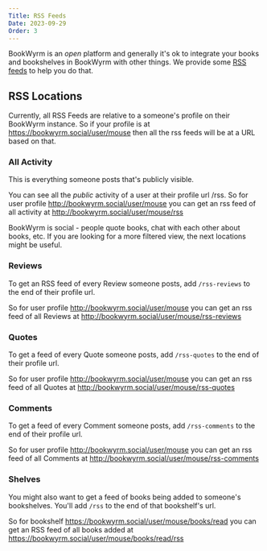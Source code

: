 ```yaml
---
Title: RSS Feeds
Date: 2023-09-29
Order: 3
---
```


BookWyrm is an _open_ platform and generally it's ok to integrate your books and bookshelves in BookWyrm with other things. We provide some [RSS feeds](https://cyber.harvard.edu/rss/rss.html) to help you do that.

## RSS Locations
Currently, all RSS Feeds are relative to a someone's profile on their BookWyrm instance. So if your profile is at https://bookwyrm.social/user/mouse then all the rss feeds will be at a URL based on that.

### All Activity
This is everything someone posts that's publicly visible.

You can see all the _public_ activity of a user at their profile url /rss. So for user profile http://bookwyrm.social/user/mouse you can get an rss feed of all activity at http://bookwyrm.social/user/mouse/rss

BookWyrm is social - people quote books, chat with each other about books, etc. If you are looking for a more filtered view, the next locations might be useful.

### Reviews
To get an RSS feed of every Review someone posts, add `/rss-reviews` to the end of their profile url.

So for user profile http://bookwyrm.social/user/mouse you can get an rss feed of all Reviews at http://bookwyrm.social/user/mouse/rss-reviews

### Quotes
To get a feed of every Quote someone posts, add `/rss-quotes` to the end of their profile url.

So for user profile http://bookwyrm.social/user/mouse you can get an rss feed of all Quotes at http://bookwyrm.social/user/mouse/rss-quotes

### Comments
To get a feed of every Comment someone posts, add `/rss-comments` to the end of their profile url.

So for user profile http://bookwyrm.social/user/mouse you can get an rss feed of all Comments at http://bookwyrm.social/user/mouse/rss-comments

### Shelves
You might also want to get a feed of books being added to someone's bookshelves. You'll add `/rss` to the end of that bookshelf's url. 

So for bookshelf https://bookwyrm.social/user/mouse/books/read you can get an RSS feed of all books added at https://bookwyrm.social/user/mouse/books/read/rss
